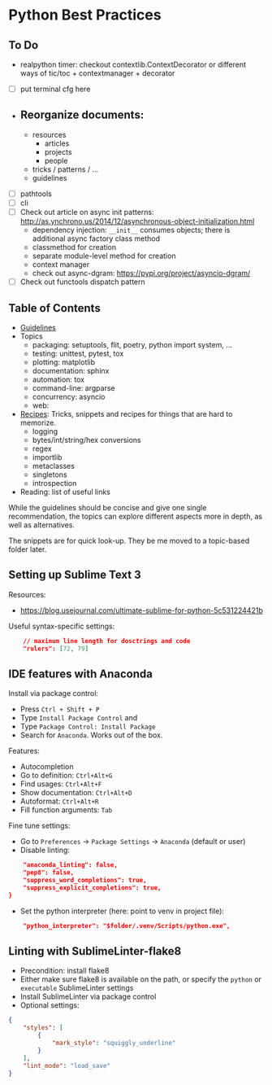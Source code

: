 # Python Best Practices

## To Do

- realpython timer: checkout contextlib.ContextDecorator
  or different ways of tic/toc + contextmanager + decorator

- [ ] put terminal cfg here
- Reorganize documents:
  -
  - resources
    - articles
    - projects
    - people
  - tricks / patterns / ...
  - guidelines


- [ ] pathtools
- [ ] cli
- [ ] Check out article on async init patterns: http://as.ynchrono.us/2014/12/asynchronous-object-initialization.html
  - dependency injection: `__init__` consumes objects; there is additional async
    factory class method
  - classmethod for creation
  - separate module-level method for creation
  - context manager
  - check out async-dgram: https://pypi.org/project/asyncio-dgram/
- [ ] Check out functools dispatch pattern

## Table of Contents

- [Guidelines](guidelines.md)
- Topics
  - packaging: setuptools, flit, poetry, python import system, ...
  - testing: unittest, pytest, tox
  - plotting: matplotlib
  - documentation: sphinx
  - automation: tox
  - command-line: argparse
  - concurrency: asyncio
  - web:
- [Recipes](recipes.md): Tricks, snippets and recipes for things that are hard
  to memorize.
  - logging
  - bytes/int/string/hex conversions
  - regex
  - importlib
  - metaclasses
  - singletons
  - introspection
- Reading: list of useful links


While the guidelines should be concise and give one single recommendation, the
topics can explore different aspects more in depth, as well as alternatives.

The snippets are for quick look-up. They be me moved to a topic-based folder
later.


## Setting up Sublime Text 3

Resources:
- https://blog.usejournal.com/ultimate-sublime-for-python-5c531224421b

Useful syntax-specific settings:
```json
    // maximum line length for dosctrings and code
    "rulers": [72, 79]
```

## IDE features with Anaconda

Install via package control:
- Press `Ctrl + Shift + P`
- Type `Install Package Control` and
- Type `Package Control: Install Package`
- Search for `Anaconda`. Works out of the box.

Features:
- Autocompletion
- Go to definition: `Ctrl+Alt+G`
- Find usages: `Ctrl+Alt+F`
- Show documentation: `Ctrl+Alt+D`
- Autoformat: `Ctrl+Alt+R`
- Fill function arguments: `Tab`

Fine tune settings:
- Go to `Preferences` -> `Package Settings` -> `Anaconda` (default or user)
- Disable linting:
```json
    "anaconda_linting": false,
    "pep8": false,
    "suppress_word_completions": true,
    "suppress_explicit_completions": true,
}

```
- Set the python interpreter (here: point to venv in project file):
```json
    "python_interpreter": "$folder/.venv/Scripts/python.exe",
```


## Linting with SublimeLinter-flake8

- Precondition: install flake8
- Either make sure flake8 is available on the path, or specify the `python`
  or `executable` SublimeLinter settings
- Install SublimeLinter via package control
- Optional settings:
```json
{
    "styles": [
        {
            "mark_style": "squiggly_underline"
        }
    ],
    "lint_mode": "load_save"
}
```
